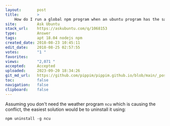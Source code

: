 ```yaml
---
layout:       post
title:        >
    How do I run a global npm program when an ubuntu program has the same name?
site:         Ask Ubuntu
stack_url:    https://askubuntu.com/q/1068153
type:         Answer
tags:         apt 18.04 nodejs npm
created_date: 2018-08-23 10:45:11
edit_date:    2018-08-25 02:57:55
votes:        "1 "
favorites:    
views:        "2,071 "
accepted:     Accepted
uploaded:     2023-09-20 18:34:26
git_md_url:   https://github.com/pippim/pippim.github.io/blob/main/_posts/2018/2018-08-23-How-do-I-run-a-global-npm-program-when-an-ubuntu-program-has-the-same-name_.md
toc:          false
navigation:   false
clipboard:    false
---
```


Assuming you don't need the weather program `ncu` which is causing the conflict, the easiest solution would be to uninstall it using:

``` 
npm uninstall -g ncu
```
